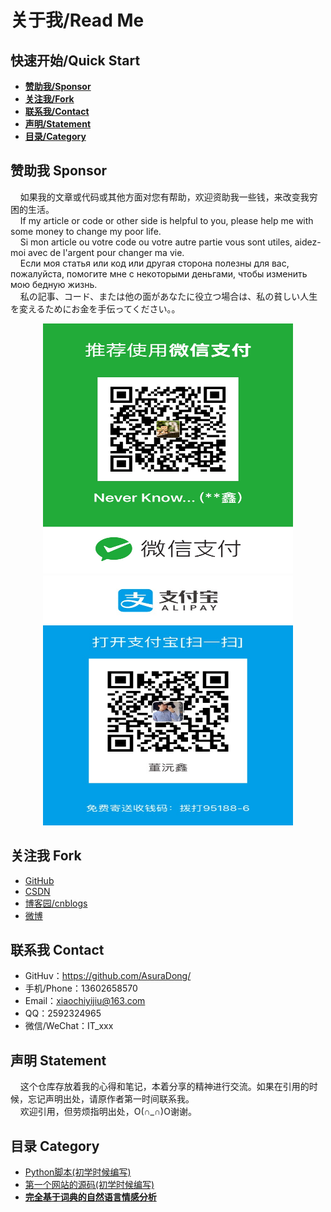 # 关于我/Read Me

## 快速开始/Quick Start
- **[赞助我/Sponsor](#赞助我-sponsor)**
- **[关注我/Fork](#关注我-fork)**
- **[联系我/Contact](#联系我-contact)**
- **[声明/Statement](#声明-statement)**
- **[目录/Category](#目录-category)**


## 赞助我 Sponsor
&nbsp;&nbsp;&nbsp;&nbsp;如果我的文章或代码或其他方面对您有帮助，欢迎资助我一些钱，来改变我穷困的生活。<br>
&nbsp;&nbsp;&nbsp;&nbsp;If my article or code or other side is helpful to you, please help me with some money to change my poor life.<br>
&nbsp;&nbsp;&nbsp;&nbsp;Si mon article ou votre code ou votre autre partie vous sont utiles, aidez-moi avec de l'argent pour changer ma vie.<br>
&nbsp;&nbsp;&nbsp;&nbsp;Если моя статья или код или другая сторона полезны для вас, пожалуйста, помогите мне с некоторыми деньгами, чтобы изменить мою бедную жизнь.<br>
&nbsp;&nbsp;&nbsp;&nbsp;私の記事、コード、または他の面があなたに役立つ場合は、私の貧しい人生を変えるためにお金を手伝ってください。。

<center class="AsuraDongSponsorImages">
    <img src="wechat.JPG" width="400" height="400"/>
    <img src="zhifubao.JPG" width="400" height="400"/>
</center>


## 关注我 Fork
- [GitHub](https://github.com/login?return_to=%2Fjiangzihao%3Ftab%3Dfollowers)
- [CSDN](http://blog.csdn.net/asuradong)
- [博客园/cnblogs](http://www.cnblogs.com/AsuraDong/)
- [微博](http://weibo.com/AsuraDong)


## 联系我 Contact
- GitHuv：<https://github.com/AsuraDong/>
- 手机/Phone：13602658570
- Email：<xiaochiyijiu@163.com> 
- QQ：2592324965
- 微信/WeChat：IT_xxx


## 声明 Statement
&nbsp;&nbsp;&nbsp;&nbsp;这个仓库存放着我的心得和笔记，本着分享的精神进行交流。如果在引用的时候，忘记声明出处，请原作者第一时间联系我。<br>
&nbsp;&nbsp;&nbsp;&nbsp;欢迎引用，但劳烦指明出处，O(∩_∩)O谢谢。


## 目录 Category

- [Python脚本(初学时候编写)](https://github.com/AsuraDong/Code/tree/master/PyScript)
- [第一个网站的源码(初学时候编写)](https://github.com/AsuraDong/Code/tree/master/BlogSite)
- **[完全基于词典的自然语言情感分析](https://github.com/AsuraDong/Code/tree/master/DictEmotionAlgorithm)**